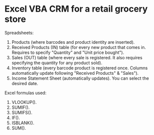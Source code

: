 # Excel VBA CRM for a retail grocery store

Spreadsheets:
1) Products (where barcodes and product identity are inserted).
2) Received Products (IN) table (for every new product that comes in. Requires to specify "Quantity" and "Unit price bought").
3) Sales (OUT) table (where every sale is registered. It also requires specifying the quantity for any product sold).
4) Inventory table (every barcode product is registered once. Columns automatically update following "Received Products" & "Sales").
5) Income Statement Sheet (automatically updates). You can select the desired date.

Excel formulas used:
1) VLOOKUP().
2) SUMIF().
3) SUMIFS().
4) IF().
5) ISBLANK().
6) SUM().
